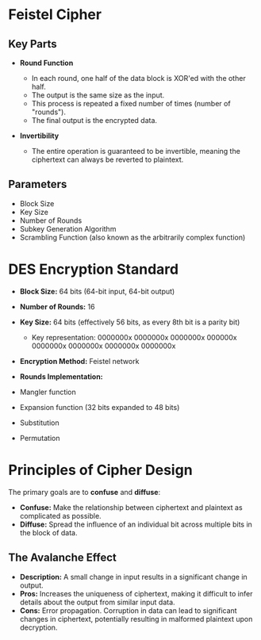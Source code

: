 # Feistel Cipher

## Key Parts

- **Round Function**
  - In each round, one half of the data block is XOR'ed with the other half.
  - The output is the same size as the input.
  - This process is repeated a fixed number of times (number of "rounds").
  - The final output is the encrypted data.

- **Invertibility**
  - The entire operation is guaranteed to be invertible, meaning the ciphertext can always be reverted to plaintext.

## Parameters

- Block Size
- Key Size
- Number of Rounds
- Subkey Generation Algorithm
- Scrambling Function (also known as the arbitrarily complex function)

# DES Encryption Standard

- **Block Size:** 64 bits (64-bit input, 64-bit output)
- **Number of Rounds:** 16
- **Key Size:** 64 bits (effectively 56 bits, as every 8th bit is a parity bit)
    - Key representation: 0000000x 0000000x 0000000x 000000x 0000000x 0000000x 0000000x 0000000x


- **Encryption Method:** Feistel network
- **Rounds Implementation:**
- Mangler function
- Expansion function (32 bits expanded to 48 bits)
- Substitution
- Permutation

# Principles of Cipher Design

The primary goals are to **confuse** and **diffuse**:
- **Confuse:** Make the relationship between ciphertext and plaintext as complicated as possible.
- **Diffuse:** Spread the influence of an individual bit across multiple bits in the block of data.

## The Avalanche Effect

- **Description:** A small change in input results in a significant change in output.
- **Pros:** Increases the uniqueness of ciphertext, making it difficult to infer details about the output from similar input data. 
- **Cons:** Error propagation. Corruption in data can lead to significant changes in ciphertext, potentially resulting in malformed plaintext upon decryption.

